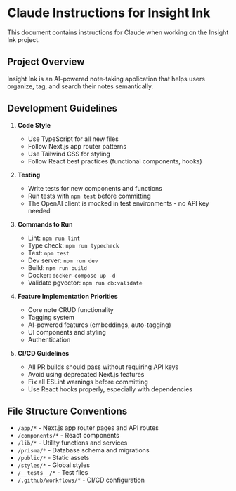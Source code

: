# Claude Instructions for Insight Ink

This document contains instructions for Claude when working on the Insight Ink project.

## Project Overview

Insight Ink is an AI-powered note-taking application that helps users organize, tag, and search their notes semantically.

## Development Guidelines

1. **Code Style**
   - Use TypeScript for all new files
   - Follow Next.js app router patterns
   - Use Tailwind CSS for styling
   - Follow React best practices (functional components, hooks)

2. **Testing**
   - Write tests for new components and functions
   - Run tests with `npm test` before committing
   - The OpenAI client is mocked in test environments - no API key needed

3. **Commands to Run**
   - Lint: `npm run lint`
   - Type check: `npm run typecheck`
   - Test: `npm test`
   - Dev server: `npm run dev`
   - Build: `npm run build`
   - Docker: `docker-compose up -d`
   - Validate pgvector: `npm run db:validate`

4. **Feature Implementation Priorities**
   - Core note CRUD functionality
   - Tagging system
   - AI-powered features (embeddings, auto-tagging)
   - UI components and styling
   - Authentication

5. **CI/CD Guidelines**
   - All PR builds should pass without requiring API keys
   - Avoid using deprecated Next.js features
   - Fix all ESLint warnings before committing
   - Use React hooks properly, especially with dependencies

## File Structure Conventions

- `/app/*` - Next.js app router pages and API routes
- `/components/*` - React components
- `/lib/*` - Utility functions and services
- `/prisma/*` - Database schema and migrations
- `/public/*` - Static assets
- `/styles/*` - Global styles
- `/__tests__/*` - Test files
- `/.github/workflows/*` - CI/CD configuration